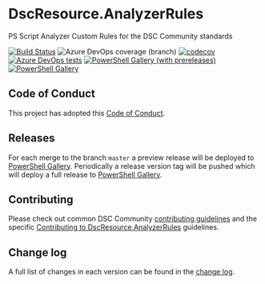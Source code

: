 # DscResource.AnalyzerRules

PS Script Analyzer Custom Rules for the DSC Community standards

[![Build Status](https://dev.azure.com/dsccommunity/DscResource.AnalyzerRules/_apis/build/status/dsccommunity.DscResource.AnalyzerRules?branchName=master)](https://dev.azure.com/dsccommunity/DscResource.AnalyzerRules/_build/latest?definitionId=2&branchName=master)
![Azure DevOps coverage (branch)](https://img.shields.io/azure-devops/coverage/dsccommunity/DscResource.AnalyzerRules/2/master)
[![codecov](https://codecov.io/gh/dsccommunity/DscResource.AnalyzerRules/branch/master/graph/badge.svg)](https://codecov.io/gh/dsccommunity/DscResource.AnalyzerRules)
[![Azure DevOps tests](https://img.shields.io/azure-devops/tests/dsccommunity/DscResource.AnalyzerRules/2/master)](https://dsccommunity.visualstudio.com/DscResource.AnalyzerRules/_test/analytics?definitionId=2&contextType=build)
[![PowerShell Gallery (with prereleases)](https://img.shields.io/powershellgallery/vpre/DscResource.AnalyzerRules?label=DscResource.AnalyzerRules%20Preview)](https://www.powershellgallery.com/packages/DscResource.AnalyzerRules/)
[![PowerShell Gallery](https://img.shields.io/powershellgallery/v/DscResource.AnalyzerRules?label=DscResource.AnalyzerRules)](https://www.powershellgallery.com/packages/DscResource.AnalyzerRules/)

## Code of Conduct

This project has adopted this [Code of Conduct](CODE_OF_CONDUCT.md).

## Releases

For each merge to the branch `master` a preview release will be
deployed to [PowerShell Gallery](https://www.powershellgallery.com/).
Periodically a release version tag will be pushed which will deploy a
full release to [PowerShell Gallery](https://www.powershellgallery.com/).

## Contributing

Please check out common DSC Community [contributing guidelines](https://dsccommunity.org/guidelines/contributing)
and the specific [Contributing to DscResource.AnalyzerRules](https://github.com/dsccommunity/DscResource.AnalyzerRules/blob/main/CONTRIBUTING.md)
guidelines.

## Change log

A full list of changes in each version can be found in the [change log](CHANGELOG.md).
